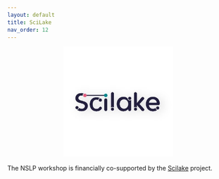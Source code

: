 ```yaml
---
layout: default
title: SciLake
nav_order: 12
---
```


<div align="center" style="margin: 0px auto;">
<img width="250" height="250" src="../scilake_logo.jpg" alt="Scilake"/>
</div>

The NSLP workshop is financially co-supported by the [Scilake](https://scilake.eu/) project. 
